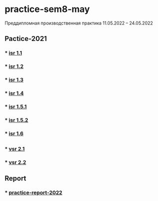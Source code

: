 # practice-sem8-may

Преддипломная производственная практика 11.05.2022 – 24.05.2022


## Pactice-2021

### * [isr 1.1](/isr/isr1.1.pdf)

### * [isr 1.2](/isr/isr1.2.pdf)

### * [isr 1.3](/isr/isr1.3.pdf)

### * [isr 1.4](/isr/isr1.4.pdf)
### * [isr 1.5.1](/isr/isr1.5.1.jpg)
### * [isr 1.5.2](/isr/isr1.5.2.jpg)
### * [isr 1.6](/isr/isr1.6.pdf)
##

### * [vsr 2.1](/vsr/vsr2.1.pdf)

### * [vsr 2.2](/vsr/vsr2.2.docx)


## Report
### * [practice-report-2022](/REP/)
